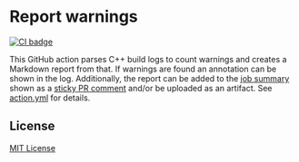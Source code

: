 # Report warnings

[![CI badge][1]][2]

This GitHub action parses C++ build logs to count warnings and creates a Markdown report
from that. If warnings are found an annotation can be shown in the log. Additionally, the
report can be added to the [job
summary](https://github.blog/news-insights/product-news/supercharging-github-actions-with-job-summaries/)
shown as a [sticky PR
comment](https://github.com/marketplace/actions/sticky-pull-request-comment) and/or be
uploaded as an artifact. See [action.yml](action.yml) for details.


## License

[MIT License](LICENSE)


[1]: https://github.com/fantana21/report-warnings/actions/workflows/ci.yml/badge.svg
[2]: https://github.com/fantana21/report-warnings/actions/workflows/ci.yml
